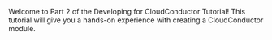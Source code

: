 Welcome to Part 2 of the Developing for CloudConductor Tutorial! This tutorial will give you a hands-on experience with creating a CloudConductor module.